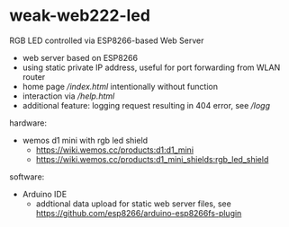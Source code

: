 # weak-web222-led
RGB LED controlled via ESP8266-based Web Server 

* web server based on ESP8266
* using static private IP address, useful for port forwarding from WLAN router
* home page _/index.html_ intentionally without function
* interaction via _/help.html_
* additional feature: logging request resulting in 404 error, see _/logg_ 

hardware: 
  - wemos d1 mini with rgb led shield
    * https://wiki.wemos.cc/products:d1:d1_mini
    * https://wiki.wemos.cc/products:d1_mini_shields:rgb_led_shield
  
software: 
  - Arduino IDE
    * addtional data upload for static web server files, see https://github.com/esp8266/arduino-esp8266fs-plugin
    
    
